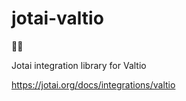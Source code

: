 # jotai-valtio

👻💊

Jotai integration library for Valtio

https://jotai.org/docs/integrations/valtio
